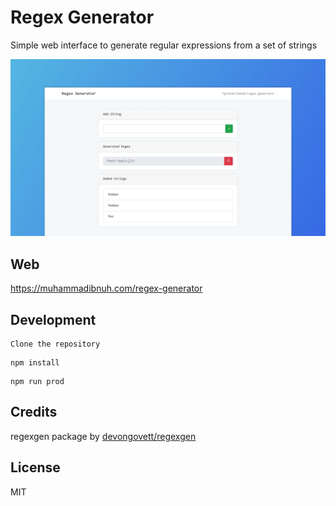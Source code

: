 # Regex Generator
Simple web interface to generate regular expressions from a set of strings

![Regex Generator Screenshot](screenshot.jpg)

## Web
https://muhammadibnuh.com/regex-generator

## Development
```
Clone the repository
```

```
npm install
```

```
npm run prod
```

## Credits
regexgen package by [devongovett/regexgen](https://github.com/devongovett/regexgen)

## License
MIT